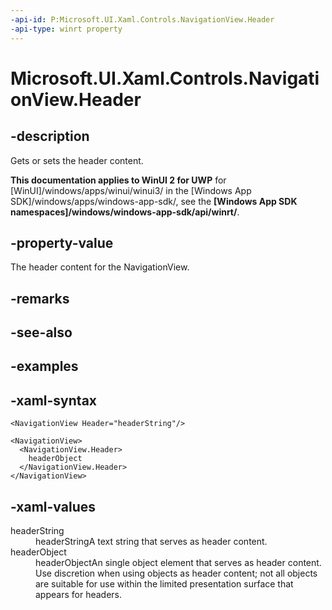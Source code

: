 ```yaml
---
-api-id: P:Microsoft.UI.Xaml.Controls.NavigationView.Header
-api-type: winrt property
---
```

<!-- Property syntax.
public object Header { get;  set; }
-->

# Microsoft.UI.Xaml.Controls.NavigationView.Header


## -description

Gets or sets the header content.


**This documentation applies to WinUI 2 for UWP** for [WinUI]/windows/apps/winui/winui3/ in the [Windows App SDK]/windows/apps/windows-app-sdk/, see the **[Windows App SDK namespaces]/windows/windows-app-sdk/api/winrt/**.

## -property-value

The header content for the NavigationView.


## -remarks


## -see-also


## -examples


## -xaml-syntax

```xaml
<NavigationView Header="headerString"/>
```

```xaml
<NavigationView>
  <NavigationView.Header>
    headerObject
  </NavigationView.Header>
</NavigationView>
```


## -xaml-values

<dl><dt>headerString</dt><dd>headerStringA text string that serves as header content.</dd>
<dt>headerObject</dt><dd>headerObjectAn single object element that serves as header content. Use discretion when using objects as header content; not all objects are suitable for use within the limited presentation surface that appears for headers.</dd>
</dl>


